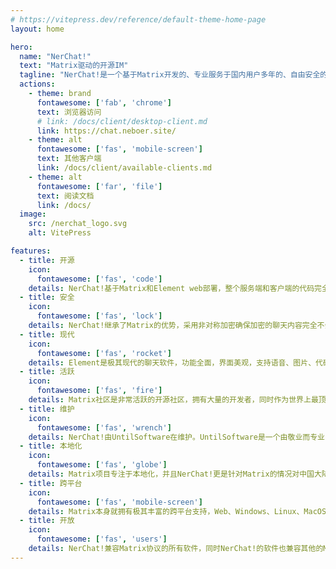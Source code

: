 ```yaml
---
# https://vitepress.dev/reference/default-theme-home-page
layout: home

hero:
  name: "NerChat!"
  text: "Matrix驱动的开源IM"
  tagline: "NerChat!是一个基于Matrix开发的、专业服务于国内用户多年的、自由安全的即时通信平台。"
  actions:
    - theme: brand
      fontawesome: ['fab', 'chrome']
      text: 浏览器访问
      # link: /docs/client/desktop-client.md
      link: https://chat.neboer.site/
    - theme: alt
      fontawesome: ['fas', 'mobile-screen']
      text: 其他客户端
      link: /docs/client/available-clients.md
    - theme: alt
      fontawesome: ['far', 'file']
      text: 阅读文档
      link: /docs/
  image:
    src: /nerchat_logo.svg
    alt: VitePress

features:
  - title: 开源
    icon: 
      fontawesome: ['fas', 'code']
    details: NerChat!基于Matrix和Element web部署，整个服务端和客户端的代码完全开源
  - title: 安全
    icon:
      fontawesome: ['fas', 'lock']
    details: NerChat!继承了Matrix的优势，采用非对称加密确保加密的聊天内容完全不会被除聊天的参与者以外的人获得
  - title: 现代
    icon: 
      fontawesome: ['fas', 'rocket']
    details: Element是极其现代的聊天软件，功能全面，界面美观，支持语音、图片、代码、数学、markdown、文件等多种消息和视频会议
  - title: 活跃
    icon: 
      fontawesome: ['fas', 'fire']
    details: Matrix社区是非常活跃的开源社区，拥有大量的开发者，同时作为世界上最顶尖的开放安全聊天系统开发团队，开发速度很快
  - title: 维护
    icon: 
      fontawesome: ['fas', 'wrench']
    details: NerChat!由UntilSoftware在维护。UntilSoftware是一个由敬业而专业的开源开发者组成的的开源组织，确保解决所有技术问题
  - title: 本地化
    icon: 
      fontawesome: ['fas', 'globe']
    details: Matrix项目专注于本地化，并且NerChat!更是针对Matrix的情况对中国大陆地区的访问做了优化，可以流畅访问
  - title: 跨平台
    icon: 
      fontawesome: ['fas', 'mobile-screen']
    details: Matrix本身就拥有极其丰富的跨平台支持，Web、Windows、Linux、MacOS、Android、ios等多端畅聊
  - title: 开放
    icon: 
      fontawesome: ['fas', 'users']
    details: NerChat!兼容Matrix协议的所有软件，同时NerChat!的软件也兼容其他的Matrix服务器。NerChat!会促进Matrix在中国境内的快速传播。
---
```


